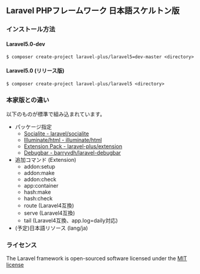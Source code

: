 ## Laravel PHPフレームワーク 日本語スケルトン版

### インストール方法

#### Laravel5.0-dev
```Console
$ composer create-project laravel-plus/laravel5=dev-master <directory>
```

#### Laravel5.0 (リリース版)
```Console
$ composer create-project laravel-plus/laravel5 <directory>
```

### 本家版との違い

以下のものが標準で組み込まれています。
- パッケージ指定
	- [Socialite - laravel/socialite](http://github.com/laravel/socialite)
	- [Illuminate/html - illuminate/html](http://github.com/illuminate/html)
	- [Extension Pack - laravel-plus/extension](http://github.com/jumilla/laravel-extension)
	- [Debugbar - barryvdh/laravel-debugbar](http://github.com/barryvdh/laravel-debugbar)
- 追加コマンド (Extension)
	- addon:setup
	- addon:make
	- addon:check
	- app:container
	- hash:make
	- hash:check
	- route (Laravel4互換)
	- serve (Laravel4互換)
	- tail (Laravel4互換、app.log=daily対応)
- (予定)日本語リソース (lang/ja)

### ライセンス

The Laravel framework is open-sourced software licensed under the [MIT license](http://opensource.org/licenses/MIT)
